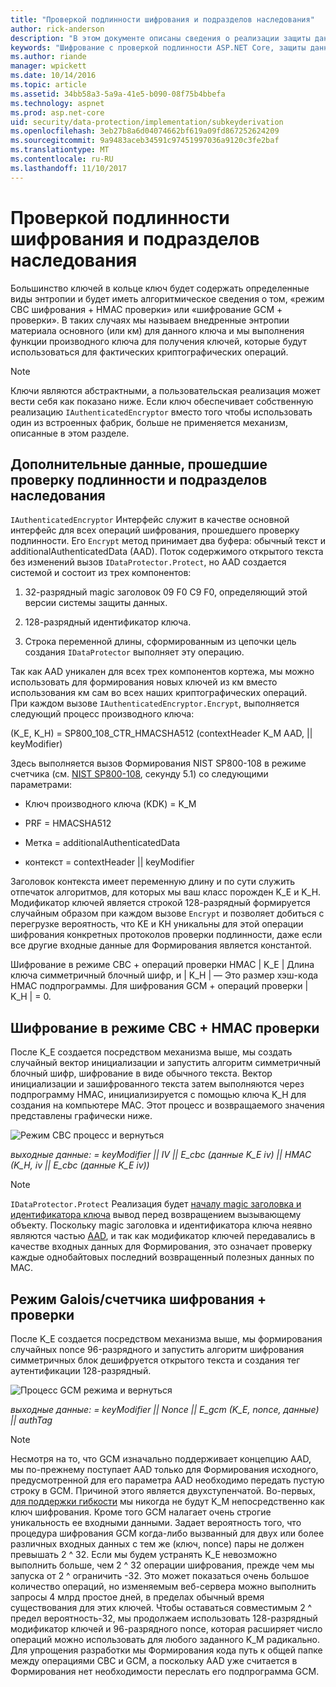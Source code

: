 ```yaml
---
title: "Проверкой подлинности шифрования и подразделов наследования"
author: rick-anderson
description: "В этом документе описаны сведения о реализации защиты данных ASP.NET Core подраздела наследования и шифрование с проверкой подлинности."
keywords: "Шифрование с проверкой подлинности ASP.NET Core, защиты данных, подраздела наследования"
ms.author: riande
manager: wpickett
ms.date: 10/14/2016
ms.topic: article
ms.assetid: 34bb58a3-5a9a-41e5-b090-08f75b4bbefa
ms.technology: aspnet
ms.prod: asp.net-core
uid: security/data-protection/implementation/subkeyderivation
ms.openlocfilehash: 3eb27b8a6d04074662bf619a09fd867252624209
ms.sourcegitcommit: 9a9483aceb34591c97451997036a9120c3fe2baf
ms.translationtype: MT
ms.contentlocale: ru-RU
ms.lasthandoff: 11/10/2017
---
```

# <a name="subkey-derivation-and-authenticated-encryption"></a>Проверкой подлинности шифрования и подразделов наследования

<a name="data-protection-implementation-subkey-derivation"></a>

Большинство ключей в кольце ключ будет содержать определенные виды энтропии и будет иметь алгоритмическое сведения о том, «режим CBC шифрования + HMAC проверки» или «шифрование GCM + проверки». В таких случаях мы называем внедренные энтропии материала основного (или км) для данного ключа и мы выполнения функции производного ключа для получения ключей, которые будут использоваться для фактических криптографических операций.

> [!NOTE]
> Ключи являются абстрактными, а пользовательская реализация может вести себя как показано ниже. Если ключ обеспечивает собственную реализацию `IAuthenticatedEncryptor` вместо того чтобы использовать один из встроенных фабрик, больше не применяется механизм, описанные в этом разделе.

<a name="data-protection-implementation-subkey-derivation-aad"></a>

## <a name="additional-authenticated-data-and-subkey-derivation"></a>Дополнительные данные, прошедшие проверку подлинности и подразделов наследования

`IAuthenticatedEncryptor` Интерфейс служит в качестве основной интерфейс для всех операций шифрования, прошедшего проверку подлинности. Его `Encrypt` метод принимает два буфера: обычный текст и additionalAuthenticatedData (AAD). Поток содержимого открытого текста без изменений вызов `IDataProtector.Protect`, но AAD создается системой и состоит из трех компонентов:

1. 32-разрядный magic заголовок 09 F0 C9 F0, определяющий этой версии системы защиты данных.

2. 128-разрядный идентификатор ключа.

3. Строка переменной длины, сформированным из цепочки цель создания `IDataProtector` выполняет эту операцию.

Так как AAD уникален для всех трех компонентов кортежа, мы можно использовать для формирования новых ключей из км вместо использования км сам во всех наших криптографических операций. При каждом вызове `IAuthenticatedEncryptor.Encrypt`, выполняется следующий процесс производного ключа:

(K_E, K_H) = SP800_108_CTR_HMACSHA512 (contextHeader K_M AAD, || keyModifier)

Здесь выполняется вызов Формирования NIST SP800-108 в режиме счетчика (см. [NIST SP800-108](http://nvlpubs.nist.gov/nistpubs/Legacy/SP/nistspecialpublication800-108.pdf), секунду 5.1) со следующими параметрами:

* Ключ производного ключа (KDK) = K_M

* PRF = HMACSHA512

* Метка = additionalAuthenticatedData

* контекст = contextHeader || keyModifier

Заголовок контекста имеет переменную длину и по сути служить отпечаток алгоритмов, для которых мы ваш класс порожден K_E и K_H. Модификатор ключей является строкой 128-разрядный формируется случайным образом при каждом вызове `Encrypt` и позволяет добиться с перегрузке вероятность, что KE и KH уникальны для этой операции шифрования конкретных протоколов проверки подлинности, даже если все другие входные данные для Формирования является константой.

Шифрование в режиме CBC + операций проверки HMAC | K_E | Длина ключа симметричный блочный шифр, и | K_H | — Это размер хэш-кода HMAC подпрограммы. Для шифрования GCM + операций проверки | K_H | = 0.

## <a name="cbc-mode-encryption--hmac-validation"></a>Шифрование в режиме CBC + HMAC проверки

После K_E создается посредством механизма выше, мы создать случайный вектор инициализации и запустить алгоритм симметричный блочный шифр, шифрование в виде обычного текста. Вектор инициализации и зашифрованного текста затем выполняются через подпрограмму HMAC, инициализируется с помощью ключа K_H для создания на компьютере MAC. Этот процесс и возвращаемого значения представлены графически ниже.

![Режим CBC процесс и вернуться](subkeyderivation/_static/cbcprocess.png)

*выходные данные: = keyModifier || IV || E_cbc (данные K_E iv) || HMAC (K_H, iv || E_cbc (данные K_E iv))*

> [!NOTE]
> `IDataProtector.Protect` Реализация будет [началу magic заголовка и идентификатора ключа](authenticated-encryption-details.md) вывод перед возвращением вызывающему объекту. Поскольку magic заголовка и идентификатора ключа неявно являются частью [AAD](xref:security/data-protection/implementation/subkeyderivation#data-protection-implementation-subkey-derivation-aad), и так как модификатор ключей передавались в качестве входных данных для Формирования, это означает проверку каждые однобайтовых последний возвращенный полезных данных по MAC.

## <a name="galoiscounter-mode-encryption--validation"></a>Режим Galois/счетчика шифрования + проверки

После K_E создается посредством механизма выше, мы формирования случайных nonce 96-разрядного и запустить алгоритм шифрования симметричных блок дешифруется открытого текста и создания тег аутентификации 128-разрядный.

![Процесс GCM режима и вернуться](subkeyderivation/_static/galoisprocess.png)

*выходные данные: = keyModifier || Nonce || E_gcm (K_E, nonce, данные) || authTag*

> [!NOTE]
> Несмотря на то, что GCM изначально поддерживает концепцию AAD, мы по-прежнему поступает AAD только для Формирования исходного, предусмотренной для его параметра AAD необходимо передать пустую строку в GCM. Причиной этого является двухступенчатой. Во-первых, [для поддержки гибкости](context-headers.md#data-protection-implementation-context-headers) мы никогда не будут K_M непосредственно как ключ шифрования. Кроме того GCM налагает очень строгие уникальность ее входными данными. Задает вероятность того, что процедура шифрования GCM когда-либо вызванный для двух или более различных входных данных с тем же (ключ, nonce) пары не должен превышать 2 ^ 32. Если мы будем устранять K_E невозможно выполнить больше, чем 2 ^ 32 операции шифрования, прежде чем мы запуска от 2 ^ ограничить -32. Это может показаться очень большое количество операций, но изменяемым веб-сервера можно выполнить запросы 4 млрд простое дней, в пределах обычный время существования для этих ключей. Чтобы оставаться совместимым 2 ^ предел вероятность-32, мы продолжаем использовать 128-разрядный модификатор ключей и 96-разрядного nonce, которая расширяет число операций можно использовать для любого заданного K_M радикально. Для упрощения разработки мы Формирования кода путь к общей папке между операциями CBC и GCM, а поскольку AAD уже считается в Формирования нет необходимости переслать его подпрограмма GCM.
